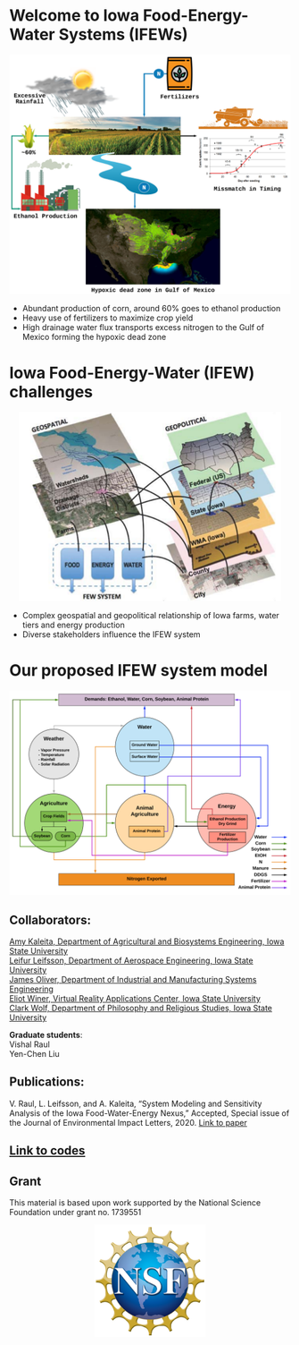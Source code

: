 # Welcome to Iowa Food-Energy-Water Systems (IFEWs) 


![Image of deadzone](Images/dead_zone.png)

- Abundant production of corn, around 60% goes to ethanol production
- Heavy use of fertilizers to maximize crop yield
- High drainage water flux transports excess nitrogen to the Gulf of Mexico forming the hypoxic dead zone 

# Iowa Food-Energy-Water (IFEW) challenges
<p align="center">
  <img src="Images/FEW_crisis_iowa.png" />
</p>

- Complex geospatial and geopolitical relationship of Iowa farms, water tiers and energy production  
- Diverse stakeholders influence the IFEW system  

# Our proposed IFEW system model
<img src="Images/IFEW_model3.png">

## Collaborators:
[Amy Kaleita, Department of Agricultural and Biosystems Engineering, Iowa State University](https://www.abe.iastate.edu/amy-kaleita/)  
[Leifur Leifsson, Department of Aerospace Engineering, Iowa State University](https://www.aere.iastate.edu/leifur/)  
[James Oliver, Department of Industrial and Manufacturing Systems Engineering](https://www.imse.iastate.edu/directory/profile/oliver/)  
[Eliot Winer, Virtual Reality Applications Center, Iowa State University](https://www.brain.vpresearch.iastate.edu/people/eliot-winer)  
[Clark Wolf, Department of Philosophy and Religious Studies, Iowa State University](https://www.philrs.iastate.edu/directory/clark-wolf/)  

**Graduate students**:  
Vishal Raul  
Yen-Chen Liu  

## Publications:
V. Raul, L. Leifsson, and A. Kaleita, “System Modeling and Sensitivity Analysis of the Iowa Food-Water-Energy Nexus,” Accepted, Special issue of the Journal of Environmental Impact Letters, 2020. [Link to paper](https://github.com/ifews/IFEWs/tree/gh-pages/Papers) 

## [Link to codes](https://github.com/ifews/IFEWs/tree/gh-pages/Codes) 


## Grant
This material is based upon work supported by the National Science Foundation under grant no.  1739551  
<p align="center">
  <img src="Images/NSF_Logo.png" width="200" />
</p>
